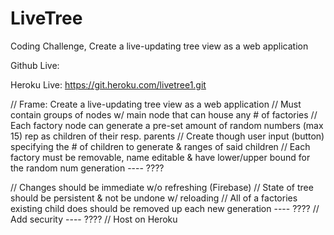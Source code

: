 # LiveTree
Coding Challenge, Create a live-updating tree view as a web application


Github Live:


Heroku Live:
https://git.heroku.com/livetree1.git



// Frame: Create a live-updating tree view as a web application
// Must contain groups of nodes w/ main node that can house any # of factories
// Each factory node can generate a pre-set amount of random numbers (max 15) rep as children of their resp. parents
// Create though user input (button) specifying the # of children to generate & ranges of said children
// Each factory must be removable, name editable & have lower/upper bound for the random num generation ---- ????

// Changes should be immediate w/o refreshing (Firebase)
// State of tree should be persistent & not be undone w/ reloading
// All of a factories existing child does should be removed up each new generation ---- ????
// Add security ---- ????
// Host on Heroku
